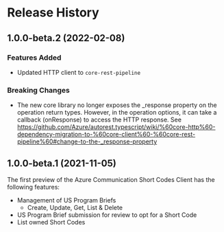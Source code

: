 # Release History

## 1.0.0-beta.2 (2022-02-08)
### Features Added
- Updated HTTP client to ``core-rest-pipeline``
### Breaking Changes
- The new core library no longer exposes the _response property on the operation return types. However, in the operation options, it can take a callback (onResponse) to access the HTTP response. See https://github.com/Azure/autorest.typescript/wiki/%60core-http%60-dependency-migration-to-%60core-client%60-%60core-rest-pipeline%60#change-to-the-_response-property

## 1.0.0-beta.1 (2021-11-05)

The first preview of the Azure Communication Short Codes Client has the following features:

- Management of US Program Briefs
  - Create, Update, Get, List & Delete
- US Program Brief submission for review to opt for a Short Code
- List owned Short Codes
